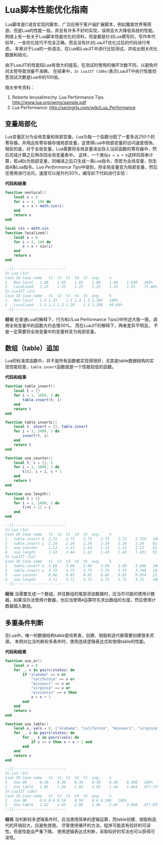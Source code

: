 Lua脚本性能优化指南
=================

Lua脚本是C语言实现的脚本，广泛应用于客户端扩展脚本，例如魔兽世界等网游。但是Lua的性能一般，并且有许多不好的实现，误用会大大降低系统的性能。
网络上有一些关于Lua脚本性能优化的资料，但是都是针对Lua撰写的，写作年代较早，一些优化技巧不完全正确，而且没有针对LuaJIT优化过后的代码进行考虑。
本章对于Lua的一些语法，在Lua和LuaJIT中进行比较测试，并给出相关优化数据和结论。

由于LuaJIT的性能较Lua有很大的提高，在测试时使用的循环次数不同，以避免时间太短导致测量不准确。
在结果中，`In LuaJIT (100x)`表示LuaJIT中执行性能但愿测试次数是Lua中的100倍。

相关参考资料：

1. Roberto Ierusalimschy. Lua Performance Tips. http://www.lua.org/gems/sample.pdf
2. Lua Performance: http://springrts.com/wiki/Lua_Performance

变量局部化
---------

Lua变量区分为全局变量和局部变量。Lua为每一个函数分配了一套多达250个的寄存器，并用这些寄存器存储局部变量，这使得Lua中局部变量的访问速度很快。
相反的是，对于全局变量，Lua需要将全局变量读出存入当前函数的寄存器中，然后完成计算之后再存回全局变量表中。
这样，一个类似`a = a + b`这样的简单计算，若`a`和`b`为局部变量，则编译之后只生成一条Lua指令，而若为全局变量，则生成4条Lua指令。*Lua Performance Tips*中提到，将全局变量变为局部变量，然后在使用进行访问，速度可以提升约30%，编写如下代码进行实验：

**代码和结果**
```lua
function nonlocal()
    local x = 0
    for i = 1, 100 do
        x = x + math.sin(i)
    end
    return x
end

local sin = math.sin
function localized()
    local x = 0
    for i = 1, 100 do
        x = x + sin(i)
    end
    return x
end

--[[------------------------
In Lua (1x)
Case ID	Case name	t1	t2	t3	t4	t5	avg.	%
1	Non-local	1.66	1.65	1.65	1.66	1.66	1.656	100%
2	Localized	1.25	1.25	1.25	1.25	1.25	1.25	75.48%
In LuaJIT (2x)
Case ID	Case name	t1	t2	t3	t4	t5	avg.	%
1	Non-local	1.3	1.31	1.3	1.3	1.3	1.302	100%
2	Localized	1.3	1.3	1.3	1.29	1.3	1.298	99.69%
--]]------------------------
```

**结论**
在普通Lua的解释下，行为和//Lua Performance Tips//中所述大致一致，调用全局变量中的函数大约会慢30%。
而在LuaJIT的解释下，两者差异不明显。
不是一定需要将全局变量中的变量转变为局部变量。

数组（table）追加
---------------

Lua的标准库函数中，并不是所有函数都实现得很好，尤其是table数据结构的实现性能较差，`table.insert`函数就是一个性能较低的函数。


**代码和结果**
```lua
function table_insert()
    local t = {}
    for i = 1, 1000, 2 do
        table.insert(t, i)
    end
    return t
end

function table_insertL()
    local t, insert = {}, table.insert
    for i = 1, 1000, 2 do
        insert(t, i)
    end
    return t
end

function use_counter()
    local t, c = {}, 1
    for i = 1, 1000, 2 do
        t[c], c = i, c + 1
    end
    return t
end

function use_length()
    local t = {}
    for i = 1, 1000, 2 do
        t[#t + 1] = i
    end
end

--[[------------------------
In Lua (1x)
Case ID	Case name	t1	t2	t3	t4	t5	avg.	%
1	table.insert G	2.72	2.73	2.72	2.73	2.72	2.724	100%
2	table.insert L	2.24	2.24	2.24	2.24	2.24	2.24	82.23%
3	use counter   	1.13	1.13	1.14	1.12	1.13	1.13	41.48%
4	use length    	1.43	1.44	1.43	1.43	1.43	1.432	52.57%
In LuaJIT (5x)
Case ID	Case name	t1	t2	t3	t4	t5	avg.	%
1	table.insert G	3.69	3.69	3.68	3.68	3.69	3.686	100%
2	table.insert L	3.75	3.75	3.75	3.75	3.74	3.748	101.68%
3	use counter   	0.86	0.85	0.85	0.86	0.85	0.854	23.17%
4	use length    	3.71	3.71	3.71	3.71	3.71	3.71	100.65%
--]]------------------------
```

**结论**
当需要生成一个数组，并往数组的尾部添加数据时，应当尽可能的使用计数器，如果没办法使用计数器，也应当使用`#`运算符先求出数组的长度，然后使用计数器插入数组。

多重条件判断
----------
在Lua中，唯一的数据结构table是哈希表，创建、销毁和迭代都需要创建很多资源。
本例对比当判断较多条件时，使用连续逻辑表达式和使用table的性能。

**代码和结果**
```lua
function use_or()
    local x = 0
    for _, v in pairs(states) do
        if "alabama" == v or
            "california" == v or
            "missouri" == v or
            "virginia" == v or
            "wisconsin" == v then
            x = x + 1
        end
    end
    return x
end

function use_table()
    local x, vals = 0, {"alabama", "california", "missouri", "virginia", "wisconsin"}
    for _, v in pairs(states) do
        for _, s in pairs(vals) do
            if s == v then x = x + 1 end
        end
    end
    return x
end

--[[------------------------
In Lua (1x)
Case ID	Case name	t1	t2	t3	t4	t5	avg.	%
1	Use OR   	0.39	0.38	0.39	0.39	0.38	0.386	100%
2	Use table	1.85	1.84	1.84	1.85	1.84	1.844	477.72%
In LuaJIT (10x)
Case ID	Case name	t1	t2	t3	t4	t5	avg.	%
1	Use OR   	0.6	0.6	0.59	0.59	0.6	0.596	100%
2	Use table	2.82	2.85	2.86	2.86	2.85	2.848	477.85%
--]]------------------------
```

**结论**
当判断较多逻辑条件时，应当使用简单的逻辑运算，而table创建、销毁和迭代的开销较大，应避免使用。
尽管使用循环的方法，程序可能具有较好的可读性，但是性能会严重下降。
使用逻辑表达式判断，采取较好的写法也可以获得可读性。